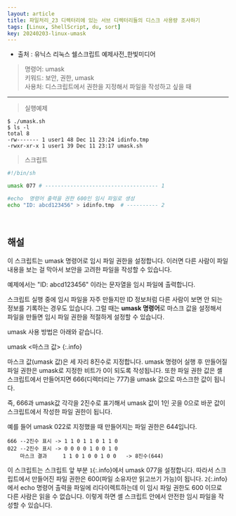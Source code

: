 ```yaml
---
layout: article
title: 파일처리_23 디렉터리에 있는 서브 디렉터리들의 디스크 사용량 조사하기
tags: [Linux, ShellScript, du, sort]
key: 20240203-linux-umask
---
```


- 출처 : 유닉스 리눅스 쉘스크립트 예제사전_한빛미디어

> 명령어: umask  
> 키워드: 보안, 권한, umask   
> 사용처: 디스크립트에서 권한을 지정해서 파일을 작성하고 싶을 때

--- 

> 실행예제

```
$ ./umask.sh
$ ls -l
total 8
-rw------- 1 user1 48 Dec 11 23:24 idinfo.tmp
-rwxr-xr-x 1 user1 39 Dec 11 23:17 umask.sh
```

> 스크립트

```bash
#!/bin/sh

umask 077 # ------------------------------------ 1

#echo  명령어 출력을 권한 600인 임시 파일로 생성
echo "ID: abcd123456" > idinfo.tmp  # ---------- 2
```

&nbsp;
&nbsp;

## **해설**

이 스크립트는 umask 명령어로 임시 파일 권한을 설정합니다. 이러면 다른 사람이 파일 내용을 보는 걸 막아서 보안을 고려한 파일을 작성할 수 있습니다.

예제에서는 "ID: abcd123456" 이라는 문자열을 임시 파일에 출력합니다.

스크립트 실행 중에 임시 파일을 자주 만들지만 ID 정보처럼 다른 사람이 보면 안 되는 정보를 기록하는 경우도 있습니다. 그럴 때는 **umask 명령어**로 마스크 값을 설정해서 파일을 만들면 임시 파일 권한을 적절하게 설정할 수 있습니다.

umask 사용 방법은 아래와 같습니다.

umask <마스크 값>
{:.info}

마스크 값(umask 값)은 세 자리 8진수로 지정합니다. umask 명령어 실행 후 만들어질 파일 권한은 umask로 지정한 비트가 0이 되도록 작성됩니다. 또한 파일 권한 값은 셸 스크립트에서 만들어지면 666(디렉터리는 777)을 umask 값으로 마스크한 값이 됩니다.

즉, 666과 umask값 각각을 2진수로 표기해서 umask 값이 1인 곳을 0으로 바꾼 값이 스크립트에서 작성한 파일 권한이 됩니다. 

예를 들어 umask 022로 지정했을 때 만들어지는 파일 권한은 644입니다.

```
666 --2진수 표시 -> 1 1 0 1 1 0 1 1 0
022 --2진수 표시 -> 0 0 0 0 1 0 0 1 0
    마스크 결과     1 1 0 1 0 0 1 0 0   -> 8진수(644)
```

이 스크립트는 스크립트 앞 부분 `1`{:.info}에서 umask 077을 설정합니다. 따라서 스크립트에서 만들어진 파일 권한은 600(파일 소유자만 읽고쓰기 가능)이 됩니다. `2`{:.info}에서 echo 명령어 출력을 파일에 리다이렉트하는데 이 임시 파일 권한도 600 이므로 다른 사람은 읽을 수 없습니다. 이렇게 하면 셸 스크립트 안에서 안전한 임시 파일을 작성할 수 있습니다.
